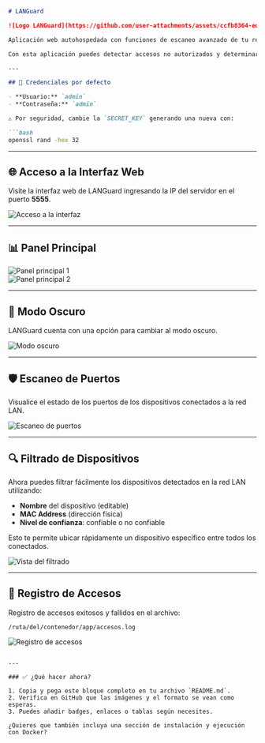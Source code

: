 

```md
# LANGuard

![Logo LANGuard](https://github.com/user-attachments/assets/ccfb8364-edbd-457c-891c-6c8926a436a5)

Aplicación web autohospedada con funciones de escaneo avanzado de tu red LAN.

Con esta aplicación puedes detectar accesos no autorizados y determinar el nivel de confianza de cada dispositivo conectado.

---

## 🔐 Credenciales por defecto

- **Usuario:** `admin`
- **Contraseña:** `admin`

⚠️ Por seguridad, cambie la `SECRET_KEY` generando una nueva con:

```bash
openssl rand -hex 32
```

---

## 🌐 Acceso a la Interfaz Web

Visite la interfaz web de LANGuard ingresando la IP del servidor en el puerto **5555**.

![Acceso a la interfaz](https://github.com/user-attachments/assets/17d4ce4f-d07a-41b0-8b0f-9adf2c59d386)

---

## 📊 Panel Principal

![Panel principal 1](https://github.com/user-attachments/assets/37011d9e-0694-4be7-8976-4a4b4afaa9ec)  
![Panel principal 2](https://github.com/user-attachments/assets/90e6752a-b06b-446e-b309-7aaf19d641c7)

---

## 🌙 Modo Oscuro

LANGuard cuenta con una opción para cambiar al modo oscuro.

![Modo oscuro](https://github.com/user-attachments/assets/79418dbc-6399-454c-97d9-6dba70174948)

---

## 🛡️ Escaneo de Puertos

Visualice el estado de los puertos de los dispositivos conectados a la red LAN.

![Escaneo de puertos](https://github.com/user-attachments/assets/e2ee4164-951c-49a9-bf7a-04fc5d86f7b0)

---

## 🔍 Filtrado de Dispositivos

Ahora puedes filtrar fácilmente los dispositivos detectados en la red LAN utilizando:

- **Nombre** del dispositivo (editable)
- **MAC Address** (dirección física)
- **Nivel de confianza**: confiable o no confiable

Esto te permite ubicar rápidamente un dispositivo específico entre todos los conectados.

![Vista del filtrado](https://github.com/user-attachments/assets/e2ee4164-951c-49a9-bf7a-04fc5d86f7b0)

---

## 📁 Registro de Accesos

Registro de accesos exitosos y fallidos en el archivo:

```
/ruta/del/contenedor/app/accesos.log
```

![Registro de accesos](https://github.com/user-attachments/assets/d523fd1b-608f-450e-811e-865baf139c01)
```

---

### ✅ ¿Qué hacer ahora?

1. Copia y pega este bloque completo en tu archivo `README.md`.
2. Verifica en GitHub que las imágenes y el formato se vean como esperas.
3. Puedes añadir badges, enlaces o tablas según necesites.

¿Quieres que también incluya una sección de instalación y ejecución con Docker?
